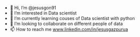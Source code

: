 - 👋 Hi, I’m @jesusgon91
- 👀 I’m interested in Data scientist
- 🌱 I’m currently learning couses of Data scientist with python
- 💞️ I’m looking to collaborate on different people of data
- 📫 How to reach me www.linkedin.com/in/jesusgazpurua 

<!---
jesusgon91/jesusgon91 is a ✨ special ✨ repository because its `README.md` (this file) appears on your GitHub profile.
You can click the Preview link to take a look at your changes.
--->
